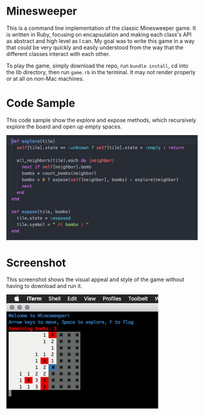 # Minesweeper

This is a command line implementation of the classic Minesweeper game. It is written in Ruby, focusing on encapsulation and making each class's API as abstract and high level as I can. My goal was to write this game in a way that could be very quickly and easily understood from the way that the different classes interact with each other.

To play the game, simply download the repo, run `bundle install`, cd into the lib directory, then run `game.rb` in the terminal. It may not render properly or at all on non-Mac machines.

# Code Sample

This code sample show the explore and expose methods, which recursively explore the board and open up empty spaces.

![alt tag](screenshots/explore.png)

# Screenshot

This screenshot shows the visual appeal and style of the game without having to download and run it.

![alt tag](screenshots/game.png)
